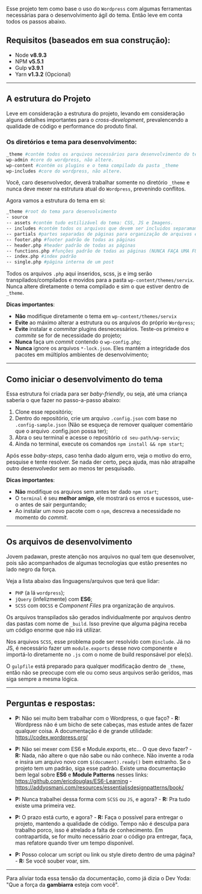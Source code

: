 
Esse projeto tem como base o uso do `Wordpress` com algumas ferramentas necessárias para o desenvolvimento ágil do tema. Então leve em conta todos os passos abaixo.

## Requisitos (baseados em sua construção):
* Node **v8.9.3**
* NPM **v5.5.1**
* Gulp **v3.9.1**
* Yarn **v1.3.2** (Opcional)

---

## A estrutura do Projeto

Leve em consideração a estrutura do projeto, levando em consideração alguns detalhes importantes para o *cross-development*, prevalencendo a qualidade de código e performance do produto final.

### Os diretórios e tema para desenvolvimento:
```sh
_theme #contém todos os arquivos necessários para desenvolvimento do tema
wp-admin #core do wordpress, não altere.
wp-content #contém os plugins e o tema compilado da pasta _theme
wp-includes #core do wordpress, não altere.
```

Você, caro desenvolvedor, deverá trabalhar somente no diretório `_theme` e nunca deve mexer na estrutura atual do `Wordpress`, prevenindo conflitos.

Agora vamos a estrutura do tema em si:
```sh
_theme #root do tema para desenvolvimento
- source
-- assets #contém tudo estilizável do tema: CSS, JS e Imagens.
-- includes #contém todos os arquivos que devem ser incluidos separamamente (como ACF, funções, etc)
-- partials #partes separadas de páginas para organização de arquivos e fácil manutenção
-- footer.php #footer padrão de todas as páginas
-- header.php #header padrão de todas as páginas
-- functions.php #funções padrão de todas as páginas (NUNCA FAÇA UMA FUNÇÃO DIRETA AQUI, USE INCLUDE/REQUIRE)
-- index.php #index padrão
-- single.php #página interna de um post
```

Todos os arquivos `.php` aqui inseridos, scss, js e img serão transpilados/compilados e movidos para a pasta `wp-content/themes/servix`. Nunca altere diretamente o tema compilado e sim o que estiver dentro de `_theme`.

**Dicas importantes**:

* **Não** modifique diretamente o tema em `wp-content/themes/servix`
* **Evite** ao máximo alterar a estrutura ou os arquivos do próprio `Wordpress`;
* **Evite** instalar e *commitar* plugins desnecessários. Teste-os primeiro e *commite* se for de necessidade do projeto;
* **Nunca** faça um *commit* contendo o `wp-config.php`;
* **Nunca** ignore os arquivos `*-lock.json`. Eles mantém a integridade dos pacotes em múltiplos ambientes de desenvolvimento;

---

## Como iniciar o desenvolvimento do tema
Essa estrutura foi criada para ser *baby-friendly*, ou seja, até uma criança saberia o que fazer no passo-a-passo abaixo:

1. Clone esse repositório;
2. Dentro do repositório, crie um arquivo `.config.json` com base no `.config-sample.json` (Não se esqueça de remover qualquer comentário que o arquivo .config.json possa ter);
3. Abra o seu terminal e acesse o repositório `cd seu-path/wp-servix`;
4. Ainda no terminal, execute os comandos `npm install && npm start`;

Após esse *baby-steps*, caso tenha dado algum erro, veja o motivo do erro, pesquise e tente resolver. Se nada der certo, peça ajuda, mas não atrapalhe outro desenvolvedor sem ao menos ter pesquisado.

**Dicas importantes**:

* **Não** modifique os arquivos sem antes ter dado `npm start`;
* O `terminal` é seu **melhor amigo**, ele mostrará os erros e sucessos, use-o antes de sair perguntando;
* Ao instalar um novo pacote com o `npm`, descreva a necessidade no momento do *commit*.

---

## Os arquivos de desenvolvimento

Jovem padawan, preste atenção nos arquivos no qual tem que desenvolver, pois são acompanhados de algumas tecnologias que estão presentes no lado negro da força.

Veja a lista abaixo das linguagens/arquivos que terá que lidar:

* `PHP` (a lá `wordpress`);
* `jQuery` (infelizmente) com **ES6**;
* `SCSS` com `OOCSS` e *Component Files* pra organização de arquivos.

Os arquivos transpilados são gerados individualmente por arquivos dentro das pastas com nome de `_build`. Isso previne que alguma página receba um código enorme que não irá utilizar.

Nos arquivos `SCSS`, esse problema pode ser resolvido com `@include`. Já no JS, é necessário fazer um `module.exports` desse novo componente e importá-lo diretamente no `.js` com o nome de build responsável por ele(s).

O `gulpfile` está preparado para qualquer modificação dentro de `_theme`, então não se preocupe com ele ou como seus arquivos serão geridos, mas siga sempre a mesma lógica.

---

## Perguntas e respostas:

* **P:** Não sei muito bem trabalhar com o Wordpress, o que faço? -
**R:** Wordpress não é um bicho de sete cabeças, mas estude antes de fazer qualquer coisa. A documentação é de grande utilidade: https://codex.wordpress.org/

* **P:** Não sei mexer com ES6 e Module.exports, etc... O que devo fazer? -
**R:** Nada, não altere o que não sabe ou não conhece. Não invente a roda e insira um arquivo novo com `$(document).ready()` bem estranho. Se o projeto tem um padrão, siga esse padrão. Existe uma documentação bem legal sobre **ES6** e **Module Patterns** nesses links: https://github.com/ericdouglas/ES6-Learning - https://addyosmani.com/resources/essentialjsdesignpatterns/book/

* **P:** Nunca trabalhei dessa forma com `SCSS` ou `JS`, e agora? -
**R:** Pra tudo existe uma primeira vez.

* **P:** O prazo está curto, e agora? -
**R:** Faça o possível para entregar o projeto, mantendo a qualidade de código. Tempo não é desculpa para trabalho porco, isso é atrelado a falta de conhecimento. Em contrapartida, se for muito necessário zoar o código pra entregar, faça, mas refatore quando tiver um tempo disponível.

* **P:** Posso colocar um script ou link ou style direto dentro de uma página? -
**R:** Se você souber voar, sim.

---

Para aliviar toda essa tensão da documentação, como já dizia o Dev Yoda: "Que a força da **gambiarra** esteja com você".